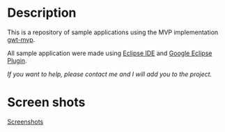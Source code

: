 # Description #

This is a repository of sample applications using the MVP implementation [gwt-mvp](http://gwt-mvp.googlecode.com).

All sample application were made using [Eclipse IDE](http://www.eclipse.org) and [Google Eclipse Plugin](http://code.google.com/eclipse/docs/getting_started.html#installing).

_If you want to help, please contact me and I will add you to the project._

# Screen shots #
[Screenshots](screenshots.md)
